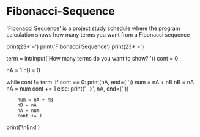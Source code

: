 # Fibonacci-Sequence
 'Fibonacci Sequence' is a project study schedule where the program calculation shows how many terms you want from a Fibonacci sequence

print(23*'=')
print('Fibonacci Sequence')
print(23*'=')

term = int(input('How many terms do you want to show? '))
cont = 0

nA = 1
nB = 0

while cont != term:
    if cont == 0:
        print(nA, end=(''))
        num = nA + nB
        nB = nA
        nA = num
        cont += 1
    else:
        print(' ->', nA, end=(''))

        num = nA + nB
        nB = nA
        nA = num
        cont += 1
print('\nEnd')
